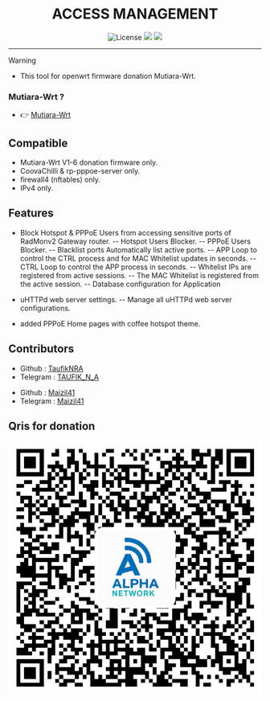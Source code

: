 <div align="center">
  <h1>ACCESS MANAGEMENT</h1>
</div>

<div align="center">
  <img alt="License" src="https://img.shields.io/github/license/TaufikNRA/Access-Management?style=for-the-badge">
  <a target="_blank" href="https://github.com/TaufikNRA/Access-Management/releases"><img src="https://img.shields.io/github/release/TaufikNRA/Access-Management?style=for-the-badge"></a>
  <a target="_blank" href="https://github.com/TaufikNRA/Access-Management/releases"><img src="https://img.shields.io/github/downloads/TaufikNRA/Access-Management/total?style=for-the-badge"></a>
</div>
<hr/>

> [!WARNING]
>
> - This tool for openwrt firmware donation Mutiara-Wrt.

### Mutiara-Wrt ?
- 👉 <a href="https://github.com/Mutiara-Wrt" target="_blank">Mutiara-Wrt</a>

Compatible
---
- Mutiara-Wrt V1-6 donation firmware only.
- CoovaChilli & rp-pppoe-server only.
- firewall4 (nftables) only.
- IPv4 only.

Features
---
- Block Hotspot & PPPoE Users from accessing sensitive ports of RadMonv2 Gateway router.
-- Hotspot Users Blocker.
-- PPPoE Users Blocker.
-- Blacklist ports Automatically list active ports.
-- APP Loop to control the CTRL process and for MAC Whitelist updates in seconds.
-- CTRL Loop to control the APP process in seconds.
-- Whitelist IPs are registered from active sessions.
-- The MAC Whitelist is registered from the active session.
-- Database configuration for Application

- uHTTPd web server settings.
-- Manage all uHTTPd web server configurations.

- added PPPoE Home pages with coffee hotspot theme.

Contributors
---
<ul>
  <li>Github : <a href="https://github.com/TaufikNRA" target="_blank">TaufikNRA</a></li>
  <li>Telegram : <a href="https://t.me/Taufik_N_A" target="_blank">TAUFIK_N_A</a></li>
</ul>
<ul>
  <li>Github : <a href="https://github.com/Maizil41" target="_blank">Maizil41</a></li>
  <li>Telegram : <a href="https://t.me/Maizil41" target="_blank">Maizil41</a></li>
</ul>

Qris for donation
---
  <p>
  <img src="img/qris.png" alt="qris">
 </p>
